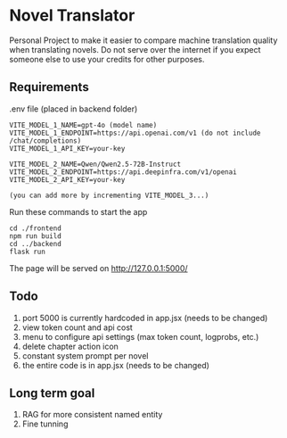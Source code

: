 # Novel Translator

Personal Project to make it easier to compare machine translation quality when translating novels. Do not serve over the internet if you expect someone else to use your credits for other purposes.

## Requirements

.env file (placed in backend folder)

```
VITE_MODEL_1_NAME=gpt-4o (model name)
VITE_MODEL_1_ENDPOINT=https://api.openai.com/v1 (do not include /chat/completions)
VITE_MODEL_1_API_KEY=your-key

VITE_MODEL_2_NAME=Qwen/Qwen2.5-72B-Instruct
VITE_MODEL_2_ENDPOINT=https://api.deepinfra.com/v1/openai
VITE_MODEL_2_API_KEY=your-key

(you can add more by incrementing VITE_MODEL_3...)
```

Run these commands to start the app

```
cd ./frontend
npm run build
cd ../backend
flask run
```

The page will be served on http://127.0.0.1:5000/

## Todo

1. port 5000 is currently hardcoded in app.jsx (needs to be changed)
2. view token count and api cost
3. menu to configure api settings (max token count, logprobs, etc.)
4. delete chapter action icon
5. constant system prompt per novel
6. the entire code is in app.jsx (needs to be changed)

## Long term goal

1. RAG for more consistent named entity
2. Fine tunning

